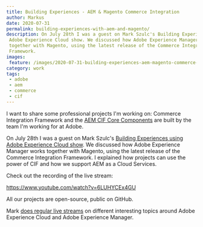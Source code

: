 ```yaml
---
title: Building Experiences - AEM & Magento Commerce Integration
author: Markus
date: 2020-07-31
permalink: building-experiences-with-aem-and-magento/
description: On July 28th I was a guest on Mark Szulc's Building Experiences using
 Adobe Experience Cloud show. We discussed how Adobe Experience Manager works
 together with Magento, using the latest release of the Commerce Integration
 Framework.
images:
 feature: /images/2020-07-31-building-experiences-aem-magento-commerce-integration/bems-08c.png
category: work
tags:
 - adobe
 - aem
 - commerce
 - cif
---
```


I want to share some professional projects I'm working on: Commerce Integration Framework and the [AEM CIF Core Components](https://github.com/adobe/aem-core-cif-components) are built by the team I'm working for at Adobe.

On July 28th I was a guest on Mark Szulc's [Building Experiences using Adobe Experience Cloud show](https://www.youtube.com/channel/UC8zeS_5A2HxNA5-vKtIrtqg). We discussed how Adobe Experience Manager works together with Magento, using the latest release of the Commerce Integration Framework. I explained how projects can use the power of CIF and how we support AEM as a Cloud Services.

Check out the recording of the live stream:

https://www.youtube.com/watch?v=6LUHYCEx4GU

All our projects are open-source, public on GitHub.

<github-badge repo="adobe/aem-core-cif-components" label="AEM CIF Core Components"></github-badge><github-badge repo="adobe/aem-cif-guides-venia" label="AEM Venia Reference Store"></github-badge>

Mark [does regular live streams](https://www.markszulc.com/) on different interesting topics around Adobe Experience Cloud and Adobe Experience Manager.
